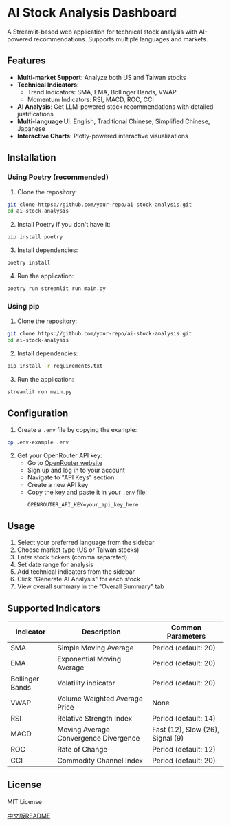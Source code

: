 # AI Stock Analysis Dashboard

A Streamlit-based web application for technical stock analysis with AI-powered recommendations. Supports multiple languages and markets.

## Features

- **Multi-market Support**: Analyze both US and Taiwan stocks
- **Technical Indicators**: 
  - Trend Indicators: SMA, EMA, Bollinger Bands, VWAP
  - Momentum Indicators: RSI, MACD, ROC, CCI
- **AI Analysis**: Get LLM-powered stock recommendations with detailed justifications
- **Multi-language UI**: English, Traditional Chinese, Simplified Chinese, Japanese
- **Interactive Charts**: Plotly-powered interactive visualizations

## Installation

### Using Poetry (recommended)

1. Clone the repository:
```bash
git clone https://github.com/your-repo/ai-stock-analysis.git
cd ai-stock-analysis
```

2. Install Poetry if you don't have it:
```bash
pip install poetry
```

3. Install dependencies:
```bash
poetry install
```

4. Run the application:
```bash
poetry run streamlit run main.py
```

### Using pip

1. Clone the repository:
```bash
git clone https://github.com/your-repo/ai-stock-analysis.git
cd ai-stock-analysis
```

2. Install dependencies:
```bash
pip install -r requirements.txt
```

3. Run the application:
```bash
streamlit run main.py
```

## Configuration

1. Create a `.env` file by copying the example:
```bash
cp .env-example .env
```

2. Get your OpenRouter API key:
   - Go to [OpenRouter website](https://openrouter.ai/)
   - Sign up and log in to your account
   - Navigate to "API Keys" section
   - Create a new API key
   - Copy the key and paste it in your `.env` file:
     ```
     OPENROUTER_API_KEY=your_api_key_here
     ```

## Usage

1. Select your preferred language from the sidebar
2. Choose market type (US or Taiwan stocks)
3. Enter stock tickers (comma separated)
4. Set date range for analysis
5. Add technical indicators from the sidebar
6. Click "Generate AI Analysis" for each stock
7. View overall summary in the "Overall Summary" tab

## Supported Indicators

| Indicator | Description | Common Parameters |
|-----------|-------------|-------------------|
| SMA | Simple Moving Average | Period (default: 20) |
| EMA | Exponential Moving Average | Period (default: 20) |
| Bollinger Bands | Volatility indicator | Period (default: 20) |
| VWAP | Volume Weighted Average Price | None |
| RSI | Relative Strength Index | Period (default: 14) |
| MACD | Moving Average Convergence Divergence | Fast (12), Slow (26), Signal (9) |
| ROC | Rate of Change | Period (default: 12) |
| CCI | Commodity Channel Index | Period (default: 20) |

## License

MIT License

[中文版README](README.zh-TW.md)
